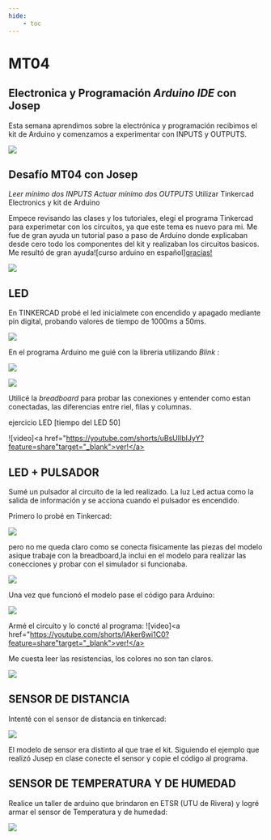 ```yaml
---
hide:
    - toc
---
```


# MT04
## Electronica y Programación *Arduino IDE* con Josep

Esta semana aprendimos sobre la electrónica y programación recibimos el kit de Arduino y comenzamos a experimentar con INPUTS y OUTPUTS.

![](../images/MT04/peques.JPG)

## Desafío MT04 con Josep
*Leer mínimo dos INPUTS*
*Actuar mínimo dos OUTPUTS*
Utilizar Tinkercad Electronics y kit de Arduino

Empece revisando las clases y los tutoriales, elegí el programa Tinkercad para experimetar con los circuitos, ya que este tema es nuevo para mi. 
Me fue de gran ayuda un tutorial paso a paso de Arduino donde explicaban desde cero todo los componentes del kit y realizaban los circuitos basicos. 
Me resultó de gran ayuda![curso arduino en español]<a href="https://www.youtube.com/watch?v=gx5yFvVDUsY&list=PLyLh25DppBIe40j3VBAslnVfs4Pz-B3ZB" target="_blank">gracias!</a>


![](../images/MT04/esquema.JPG)

## LED
En TINKERCAD probé el led inicialmete con encendido y apagado mediante pin digital, probando valores de tiempo de 1000ms a 50ms. 

![](../images/MT04/1.JPG)

En el programa Arduino me guié con la libreria utilizando *Blink* :

![](../images/MT04/1programaa.JPG)

![](../images/MT04/1arduino.JPG)

Utilicé la *breadboard* para probar las conexiones y entender como estan conectadas, las diferencias entre riel, filas y columnas. 

ejercicio LED [tiempo del LED 50]
    
   ![video]<a href="https://youtube.com/shorts/uBsUlIbIJyY?feature=share"target="_blank">ver!</a>

## LED + PULSADOR
Sumé un pulsador al circuito de la led realizado. 
La luz Led actua como la salida de información y se acciona cuando el pulsador es encendido.

Primero lo probé en Tinkercad:

![](../images/MT04/1A.JPG)

pero no me queda claro como se conecta fisicamente las piezas del modelo asique trabaje con la breadboard,la inclui en el modelo para realizar las conecciones y probar con el simulador si funcionaba.

![](../images/MT04/1b.JPG)

Una vez que funcionó el modelo pase el código para Arduino:

![](../images/MT04/2codigo.JPG)

Armé el circuito y lo concté al programa:
![video]<a href="https://youtube.com/shorts/IAker6wi1C0?feature=share"target="_blank">ver!</a> 

Me cuesta leer las resistencias, los colores no son tan claros. 

![](../images/MT04/lectura%20de%20resistencia.JPG)

## SENSOR DE DISTANCIA

Intenté con el sensor de distancia en tinkercad:

 ![](../images/MT04/sensor%20de%20distancia.JPG)

 El modelo de sensor era distinto al que trae el kit. Siguiendo el ejemplo que realizó Jusep en clase conecte el sensor y copie el código al programa.

 ## SENSOR DE TEMPERATURA Y DE HUMEDAD

Realice un taller de arduino que brindaron en ETSR (UTU de Rivera) y logré armar el sensor de Temperatura y de humedad:

 ![](../images/MT04/STH.JPG)

